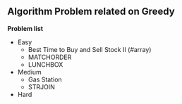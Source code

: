 ## Algorithm Problem related on Greedy

**Problem list**
* Easy
	* Best Time to Buy and Sell Stock II (\#array)
	* MATCHORDER
	* LUNCHBOX
* Medium
	* Gas Station
	* STRJOIN
* Hard